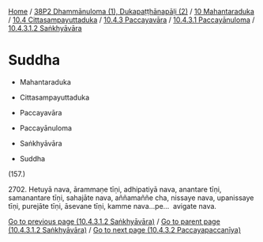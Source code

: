 
[Home](/) / [38P2 Dhammānuloma (1), Dukapaṭṭhānapāḷi (2)](../../../../...md) / [10 Mahantaraduka](../../../...md) / [10.4 Cittasampayuttaduka](../../...md) / [10.4.3 Paccayavāra](../...md) / [10.4.3.1 Paccayānuloma](...md) / [10.4.3.1.2 Saṅkhyāvāra](../38P2/10/10.4/10.4.3/10.4.3.1/10.4.3.1.2.md)

# Suddha

* Mahantaraduka

* Cittasampayuttaduka

* Paccayavāra

* Paccayānuloma

* Saṅkhyāvāra

* Suddha

(157.)

2702\. Hetuyā nava, ārammaṇe tīṇi, adhipatiyā nava, anantare tīṇi, samanantare tīṇi, sahajāte nava, aññamaññe cha, nissaye nava, upanissaye tīṇi, purejāte tīṇi, āsevane tīṇi, kamme nava…pe…  avigate nava.

[Go to previous page (10.4.3.1.2 Saṅkhyāvāra)](../38P2/10/10.4/10.4.3/10.4.3.1/10.4.3.1.2.md) / [Go to parent page (10.4.3.1.2 Saṅkhyāvāra)](../38P2/10/10.4/10.4.3/10.4.3.1/10.4.3.1.2.md) / [Go to next page (10.4.3.2 Paccayapaccanīya)](../../10.4.3.2.md)


